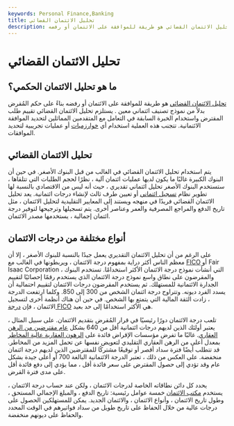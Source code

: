 ```yaml
---
keywords: Personal Finance,Banking
title: تحليل الائتمان القضائي
description: تحليل الائتمان القضائي هو طريقة للموافقة على الائتمان أو رفضه.
---
```


# تحليل الائتمان القضائي
## ما هو تحليل الائتمان الحكمي؟

[تحليل الائتمان القضائي](/creditanalysis) هو طريقة للموافقة على الائتمان أو رفضه بناءً على حكم المُقرض بدلاً من نموذج تصنيف ائتماني معين . يستلزم تحليل الائتمان القضائي تقييم طلب المقترض واستخدام الخبرة السابقة في التعامل مع المتقدمين المماثلين لتحديد الموافقة الائتمانية. تتجنب هذه العملية استخدام أي [خوارزميات](/algorithm) أو عمليات تجريبية لتحديد الموافقات.

## تحليل الائتمان القضائي

يتم استخدام تحليل الائتمان القضائي في الغالب من قبل البنوك الأصغر. في حين أن البنوك الكبيرة غالبًا ما يكون لديها عمليات ائتمان آلية ، نظرًا لحجم الطلبات التي تتلقاها ، ستستخدم البنوك الأصغر تحليل ائتماني تقديري ، حيث أنه ليس من الاقتصادي بالنسبة لها تطوير نظام [تسجيل ائتماني](/credit_scoring) أو تعيين طرف ثالث لإنشاء درجات ائتمانية. يعد تحليل الائتمان القضائي فريدًا في منهجه ويستند إلى المعايير التقليدية لتحليل الائتمان ، مثل تاريخ الدفع والمراجع المصرفية والعمر وعناصر أخرى. يتم تسجيلها وترجيحها لتوفير درجة ائتمان إجمالية ، يستخدمها مصدر الائتمان.

## أنواع مختلفة من درجات الائتمان

على الرغم من أن تحليل الائتمان التقديري يعمل جيدًا بالنسبة للبنوك الأصغر ، إلا أن معظم الناس أكثر دراية بمفهوم درجة الائتمان ، ويربطونها في الغالب مع [FICO](/fico-fair-isaac) أو Fair Isaac Corporation ، التي أنشأت نموذج درجة الائتمان الأكثر استخدامًا. تستخدم البنوك والمقرضون على نطاق واسع نموذج درجة الائتمان الذي يستخدم رقمًا إحصائيًا لتقييم الجدارة الائتمانية للمستهلك. ثم يستخدم المقرضون درجات الائتمان لتقييم احتمالية أن يسدد الفرد ديونه. وتتراوح درجة ائتمان الشخص من 300 إلى 850. وكلما ارتفعت الدرجة ، زادت الثقة المالية التي يتمتع بها الشخص. في حين أن هناك أنظمة أخرى لتسجيل الائتمان ، فإن [درجة FICO](/ficoscore) هي الأكثر استخدامًا إلى حد بعيد.

تلعب درجة الائتمان دورًا رئيسيًا في قرار المُقرض بتقديم الائتمان. على سبيل المثال ، يعتبر أولئك الذين لديهم درجات ائتمانية أقل من 640 بشكل [عام مقترضين من الرهن العقاري](/subprime-borrower). غالبًا ما تفرض مؤسسات الإقراض فائدة على [الرهون العقارية عالية المخاطر](/subprime_mortgage) بمعدل أعلى من الرهن العقاري التقليدي لتعويض نفسها عن تحمل المزيد من المخاطر. قد تتطلب أيضًا فترة سداد أقصر أو توقيعًا مشتركًا للمقترضين الذين لديهم درجة ائتمان منخفضة. على العكس من ذلك ، تعتبر الدرجة الائتمانية البالغة 700 أو أعلى جيدة بشكل عام وقد تؤدي إلى حصول المقترض على سعر فائدة أقل ، مما يؤدي إلى دفع فائدة أقل على مدى فترة القرض.

يحدد كل دائن نطاقاته الخاصة لدرجات الائتمان ، ولكن عند حساب درجة الائتمان ، يستخدم [مكتب الائتمان](/creditbureau) خمسة عوامل رئيسية: تاريخ الدفع ، والمبلغ الإجمالي المستحق ، وطول تاريخ الائتمان ، وأنواع الائتمان ، والائتمان الجديد. يمكن للمستهلكين الحصول على درجات عالية من خلال الحفاظ على تاريخ طويل من سداد فواتيرهم في الوقت المحدد والحفاظ على ديونهم منخفضة.

